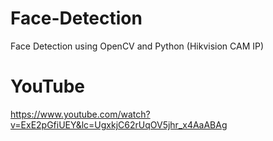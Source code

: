 # Face-Detection
 Face Detection using OpenCV and Python (Hikvision CAM IP)
# YouTube
https://www.youtube.com/watch?v=ExE2pGfiUEY&lc=UgxkjC62rUqOV5jhr_x4AaABAg
